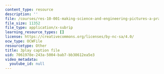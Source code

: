 ```yaml
---
content_type: resource
description: ''
file: /courses/res-10-001-making-science-and-engineering-pictures-a-practical-guide-to-presenting-your-work-spring-2016/7061978e243a5004bab7bb38612ea5e3_ox0-ancvQ5g.vtt
file_size: 11352
file_type: application/x-subrip
learning_resource_types: []
license: https://creativecommons.org/licenses/by-nc-sa/4.0/
ocw_type: OCWFile
resourcetype: Other
title: 3play caption file
uid: 7061978e-243a-5004-bab7-bb38612ea5e3
video_metadata:
  youtube_id: null
---
```

